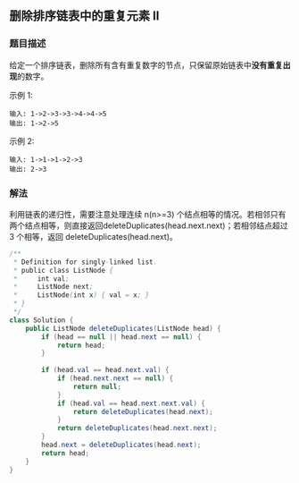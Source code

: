 ## 删除排序链表中的重复元素 II
### 题目描述

给定一个排序链表，删除所有含有重复数字的节点，只保留原始链表中**没有重复出现**的数字。

示例 1:
```
输入: 1->2->3->3->4->4->5
输出: 1->2->5
```

示例 2:
```
输入: 1->1->1->2->3
输出: 2->3
```

### 解法
利用链表的递归性，需要注意处理连续 n(n>=3) 个结点相等的情况。若相邻只有两个结点相等，则直接返回deleteDuplicates(head.next.next)；若相邻结点超过 3 个相等，返回 deleteDuplicates(head.next)。

```java
/**
 * Definition for singly-linked list.
 * public class ListNode {
 *     int val;
 *     ListNode next;
 *     ListNode(int x) { val = x; }
 * }
 */
class Solution {
    public ListNode deleteDuplicates(ListNode head) {
        if (head == null || head.next == null) {
            return head;
        }
        
        if (head.val == head.next.val) {
            if (head.next.next == null) {
                return null;
            }
            if (head.val == head.next.next.val) {
                return deleteDuplicates(head.next);
            }
            return deleteDuplicates(head.next.next);
        }
        head.next = deleteDuplicates(head.next);
        return head;
    }
}
```